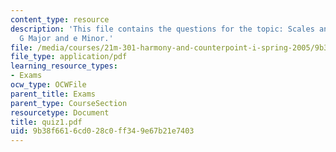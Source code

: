 ```yaml
---
content_type: resource
description: 'This file contains the questions for the topic: Scales and intervals:
  G Major and e Minor.'
file: /media/courses/21m-301-harmony-and-counterpoint-i-spring-2005/9b38f6616cd028c0ff349e67b21e7403_quiz1.pdf
file_type: application/pdf
learning_resource_types:
- Exams
ocw_type: OCWFile
parent_title: Exams
parent_type: CourseSection
resourcetype: Document
title: quiz1.pdf
uid: 9b38f661-6cd0-28c0-ff34-9e67b21e7403
---
```

